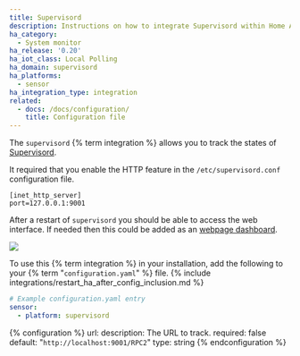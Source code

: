 ```yaml
---
title: Supervisord
description: Instructions on how to integrate Supervisord within Home Assistant.
ha_category:
  - System monitor
ha_release: '0.20'
ha_iot_class: Local Polling
ha_domain: supervisord
ha_platforms:
  - sensor
ha_integration_type: integration
related:
  - docs: /docs/configuration/
    title: Configuration file
---
```


The `supervisord` {% term integration %} allows you to track the states of [Supervisord](http://supervisord.org/).

It required that you enable the HTTP feature in the `/etc/supervisord.conf` configuration file.

```text
[inet_http_server]
port=127.0.0.1:9001
```

After a restart of `supervisord` you should be able to access the web interface. If needed then this could be added as an [webpage dashboard](/dashboards/dashboards/#webpage-dashboard).

<p class='img'>
  <img src='/images/screenshots/supervisor.png' />
</p>

To use this {% term integration %} in your installation, add the following to your {% term "`configuration.yaml`" %} file.
{% include integrations/restart_ha_after_config_inclusion.md %}

```yaml
# Example configuration.yaml entry
sensor:
  - platform: supervisord
```

{% configuration %}
url:
  description: The URL to track.
  required: false
  default: "`http://localhost:9001/RPC2`"
  type: string
{% endconfiguration %}
